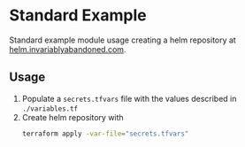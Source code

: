 # Standard Example

Standard example module usage creating a helm repository at [helm.invariablyabandoned.com](https://invariablyabandoned.com).

## Usage

1. Populate a `secrets.tfvars` file with the values described in `./variables.tf`
2. Create helm repository with
    ```sh
    terraform apply -var-file="secrets.tfvars"
    ```
